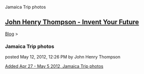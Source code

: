 Jamaica Trip photos 

[John Henry Thompson - Invent Your Future](../index.html)
---------------------------------------------------------

    

[Blog](../z-blog-1.html)‎ > ‎

### Jamaica Trip photos

posted May 12, 2012, 12:26 PM by John Henry Thompson

[Added Apr 27 - May 5 2012, Jamaica Trip photos](../family.html)  

